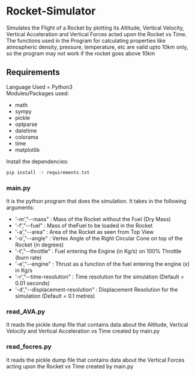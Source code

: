 # Rocket-Simulator
Simulates the Flight of a Rocket by plotting its Altitude, Vertical Velocity, Vertical Acceleration and Vertical Forces acted upon the Rocket vs Time. <br />
The functions used in the Program for calculating properties like atmospheric density, pressure, temperature, etc are valid upto 10km only, so the program may not work if the rocket goes above 10km

## Requirements
Language Used = Python3<br />
Modules/Packages used:
* math
* sympy
* pickle
* optparse
* datetime
* colorama
* time
* matplotlib
<!-- -->
Install the dependencies:
```bash
pip install -r requirements.txt
```

### main.py
It is the python program that does the simulation.
It takes in the following arguments:
* '-m',"--mass" : Mass of the Rocket without the Fuel (Dry Mass)
* '-f',"--fuel" : Mass of theFuel to be loaded in the Rocket
* '-a',"--area" : Area of the Rocket as seen from Top View
* '-o',"--angle" : Vertex Angle of the Right Circular Cone on top of the Rocket (in degrees)
* '-t',"--throttle" : Fuel entering the Engine (in Kg/s) on 100% Throttle (burn rate)
* '-e',"--engine" : Thrust as a function of the fuel entering the engine (x) in Kg/s
* '-r',"--time-resolution" : Time resolution for the simulation (Default = 0.01 seconds)
* '-d',"--displacement-resolution" : Displacement Resolution for the simulation (Default = 0.1 metres)

### read_AVA.py
It reads the pickle dump file that contains data about the Altitude, Vertical Velocity and Vertical Acceleration vs Time created by main.py

### read_focres.py
It reads the pickle dump file that contains data about the Vertical Forces acting upon the Rocket vs Time created by main.py
